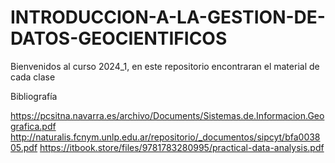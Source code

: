 # INTRODUCCION-A-LA-GESTION-DE-DATOS-GEOCIENTIFICOS
Bienvenidos al curso 2024_1, en este repositorio encontraran el material de cada clase

Bibliografía

https://pcsitna.navarra.es/archivo/Documents/Sistemas.de.Informacion.Geografica.pdf
http://naturalis.fcnym.unlp.edu.ar/repositorio/_documentos/sipcyt/bfa003805.pdf
https://itbook.store/files/9781783280995/practical-data-analysis.pdf


